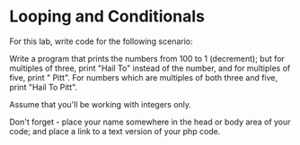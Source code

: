 <h1>Looping and Conditionals</h1>
For this lab, write code for the following scenario:

Write a program that prints the numbers from 100 to 1 (decrement); but for multiples of three, print "Hail To" instead of the number, and for multiples of five, print " Pitt".  For numbers which are multiples of both three and five, print "Hail To Pitt".

Assume that you'll be working with integers only.

Don't forget - place your name somewhere in the head or body area of your code; and place a link to a text version of your php code.
